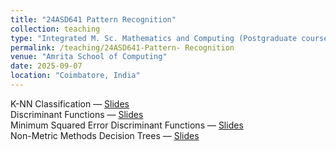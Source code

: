 ```yaml
---
title: "24ASD641 Pattern Recognition"
collection: teaching
type: "Integrated M. Sc. Mathematics and Computing (Postgraduate course)"
permalink: /teaching/24ASD641-Pattern- Recognition
venue: "Amrita School of Computing"
date: 2025-09-07
location: "Coimbatore, India"
---
```


K-NN Classification — [Slides](/files/KNN_Classification_Slides.pdf)  
Discriminant Functions — [Slides](/files/Discriminant_Functions_Slides.pdf)  
Minimum Squared Error Discriminant Functions — [Slides](/files/Minimum_Squared_Error_Discriminant_Functions_Slides.pdf)  
Non-Metric Methods Decision Trees — [Slides](/files/Non_Metric_Methods_Decision_Trees_Slides.pdf)  